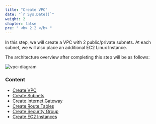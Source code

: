 ```yaml
---
title: "Create VPC"
date: "`r Sys.Date()`"
weight: 2
chapter: false
pre: " <b> 2.2 </b> "
---
```


In this step, we will create a VPC with 2 public/private subnets. At each subnet, we will also place an additional EC2 Linux Instance.

The architecture overview after completing this step will be as follows:

![vpc-diagram](/images/diagrams/vpc-diagram.png)

### Content

- [Create VPC](2.2.1.create-vpc/)
- [Create Subnets](2.2.2.create-subnets/)
- [Create Internet Gateway](2.2.3.create-igw/)
- [Create Route Tables](2.2.4.create-rtbs/)
- [Create Security Group](2.2.5.create-sec-groups/)
- [Create EC2 Instances](2.2.6.create-ec2-instances/)
